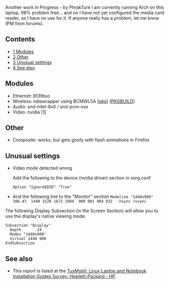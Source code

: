 Another work in Progress - by PhrakTure I am currently running Arch on this laptop, 98% problem free... and no I have not yet configured the media card reader, as I have no use for it. If anyone really has a problem, let me know (PM from forums).

## Contents

*   [1 Modules](#Modules)
*   [2 Other](#Other)
*   [3 Unusual settings](#Unusual_settings)
*   [4 See also](#See_also)

## Modules

*   Ethernet: 8139too
*   Wireless: ndiswrapper using BCMWL5A [[pkg](http://phrakture.freelinuxhost.com/ndiswrapper-bcmwl5a-0.2-1.pkg.tar.gz)] [[PKGBUILD](http://phrakture.freelinuxhost.com/pkgbuilds/PKGBUILD.ndiswrapper-bcmwl5a)]
*   Audio: snd-intel-8x0 / snd-pcm-oss
*   Video: nvidia [[1]](http://www.nvidia.com)

## Other

*   Composite: works, but gets goofy with flash animations in Firefox

## Unusual settings

*   Video mode detected wrong

	Add the following to the device (nvidia driver) section in xorg.conf

	 `Option "IgnoreEDID" "True"` 

*   And the following line to the "Monitor" section
     `Modeline "1440x900"  106.47  1440 1520 1672 1904  900 901 904 932  -hsync +vsync` 

The following Display Subsection (in the Screen Section) will allow you to use the display's native viewing mode.

```
Subsection "Display"
  Depth       24
  Modes "1440x900"
  Virtual 1440 900
EndSubsection

```

## See also

*   This report is listed at the [TuxMobil: Linux Laptop and Notebook Installation Guides Survey: Hewlett-Packard - HP](http://tuxmobil.org/hp.html).